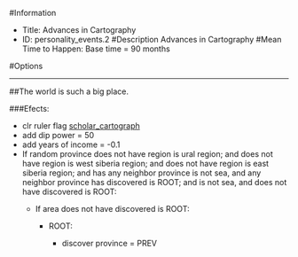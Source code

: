 #Information
 - Title: Advances in Cartography
 - ID: personality_events.2
#Description
Advances in Cartography
#Mean Time to Happen:
Base time = 90 months

#Options

___
##The world is such a big place.

###Efects:<ul><li>clr ruler flag [scholar_cartograph](../flags/scholar_cartograph.md)</li><li>add dip power = 50</li><li>add years of income = -0.1</li><li>If random province does not have region is ural region; and does not have region is west siberia region; and does not have region is east siberia region; and  has any neighbor province is not sea, and any neighbor province has discovered is ROOT; and  is not sea, and does not have discovered is ROOT:</li><ul><li>If area does not have discovered is ROOT:</li><ul><li>ROOT:</li><ul><li>discover province = PREV</li></ul></ul></ul></ul>
